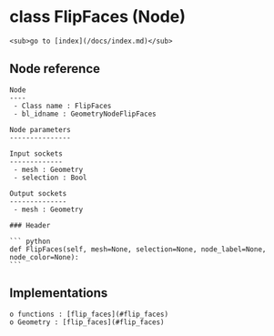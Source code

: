 # class FlipFaces (Node)

    <sub>go to [index](/docs/index.md)</sub>
    
## Node reference

    Node
    ----
     - Class name : FlipFaces
     - bl_idname : GeometryNodeFlipFaces
    
    Node parameters
    ---------------
    
    Input sockets
    -------------
     - mesh : Geometry
     - selection : Bool
    
    Output sockets
    --------------
     - mesh : Geometry
    
    ### Header

    ``` python
    def FlipFaces(self, mesh=None, selection=None, node_label=None, node_color=None):
    ```
    
## Implementations

    o functions : [flip_faces](#flip_faces)
    o Geometry : [flip_faces](#flip_faces) 
    
    